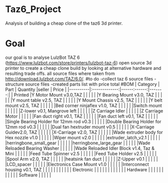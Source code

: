 # Taz6_Project
Analysis of building a cheap clone of the taz6 3d printer. 
# Goal
our goal is to analyse LulzBot TAZ 6 (https://www.lulzbot.com/store/printers/lulzbot-taz-6) open source 3d printer to create a cheap clone build by looking at alternative hardware and resulting trade offs.
all source files where taken from http://download.lulzbot.com/TAZ/6.0/.
#to do
    -collect taz 6 source files
    -structure source files
    -created parts list with price total
#BOM
| Category |      Part     | Quantity |seller | Price |
|----------|:-------------:|------:------:|-------:|
| Printed  |Y Motor Mount v3.0,TAZ   |       |       |        |
|          |Y Bearing Mount v3.0, TAZ    |       |       |        |
|          |Y mount table v2.5, TAZ   |       |       |        |
|          |Y Mount Chassis v2.5, TAZ   |       |       |        |
|          |Y belt mount v2.5, TAZ   |       |       |        |
|          |Bed corner ninjaflex v1.0, TAZ   |       |       |        |
|          |Switch mount   |       |       |        |
|          |Z-lower v0.1, Mangrove left   |       |       |        |
|          |Z Carriage Idler   |       |       |        |
|          |Z Carriage Motor   |       |       |        |
|          |Fan duct right v0.1, TAZ   |       |       |        |
|          |Fan duct left v0.1, TAZ   |       |       |        |
|          |Single Bearing Holder for 12mm rod v0.3   |       |       |        |
|          |Double Bearing Holder for 12mm rod v0.3   |       |       |        |
|          |Dual fan hextruder mount v0.5   |       |       |        |
|          |X-Carriage Guidev2.0, TAZ   |       |       |        |
|          |X-Carriage v2.0, TAZ   |       |       |        |
|          |Wade extruder body for Hex nozzle v1.0   |       |       |        |
|          |Wiper mount v2.0   |       |       |        |
|          |extruder_latch_v2.1   |       |       |        |
|          |herringbone_small_gear   |       |       |        |
|          |herringbone_large_gear   |       |       |        |
|          |Wade Reloaded Bearing Washer   |       |       |        |
|          |Wade Reloaded Idler Block v1.4, Taz & Mini   |       |       |        |
|          |Feed Tube Spinner v2.5   |       |       |        |
|          |Feed Tube Holder v2.5   |       |       |        |
|          |Spool Arm v2.0, TAZ   |       |       |        |
|          |heatsink fan duct   |       |       |        |
|          |Z-Upper v0.1   |       |       |        |
|          |LCD_spacer   |       |       |        |
|          |Electronics Case Mount v1.0   |       |       |        |
|          |Interconnect housing v0.1, TAZ   |       |       |        |
|          |               |       |       |        |
|    Electronic      |               |       |       |        |
|          |               |       |        |       |
|    Hardware      |               |       |        |
|          |               |       |       |        |
|    Software      |               |       |       |        |
